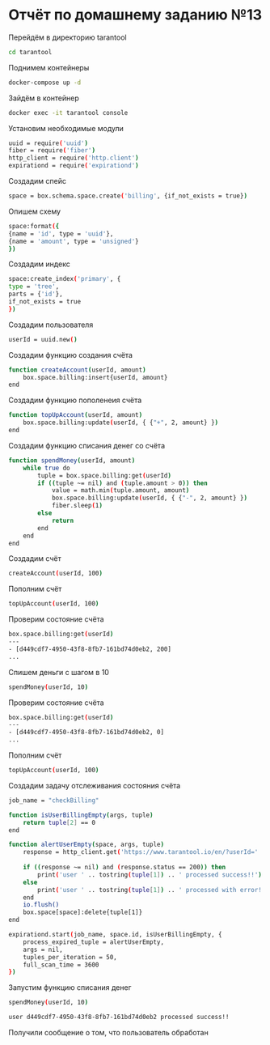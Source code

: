 # Отчёт по домашнему заданию №13

Перейдём в директорию tarantool
```bash
cd tarantool
```

Поднимем контейнеры
```bash
docker-compose up -d
```

Зайдём в контейнер
```bash
docker exec -it tarantool console
```

Установим необходимые модули
```bash
uuid = require('uuid')
fiber = require('fiber')
http_client = require('http.client')
expirationd = require('expirationd')
```

Создадим спейс
```bash
space = box.schema.space.create('billing', {if_not_exists = true})
```

Опишем схему
```bash
space:format({
{name = 'id', type = 'uuid'},
{name = 'amount', type = 'unsigned'}
})
```

Создадим индекс
```bash
space:create_index('primary', {
type = 'tree',
parts = {'id'},
if_not_exists = true
})
```

Создадим пользователя
```bash
userId = uuid.new()
```

Создадим функцию создания счёта
```bash
function createAccount(userId, amount)
    box.space.billing:insert{userId, amount}
end
```

Создадим функцию пополенеия счёта
```bash
function topUpAccount(userId, amount)
    box.space.billing:update(userId, { {"+", 2, amount} })
end
```

Создадим функцию списания денег со счёта
```bash
function spendMoney(userId, amount)
    while true do
        tuple = box.space.billing:get(userId)
        if ((tuple ~= nil) and (tuple.amount > 0)) then
            value = math.min(tuple.amount, amount)
            box.space.billing:update(userId, { {"-", 2, amount} })
            fiber.sleep(1)
        else
            return
        end
    end
end
```

Создадим счёт
```bash
createAccount(userId, 100)
```

Пополним счёт
```bash
topUpAccount(userId, 100)
```

Проверим состояние счёта
```bash
box.space.billing:get(userId)
---
- [d449cdf7-4950-43f8-8fb7-161bd74d0eb2, 200]
...
```

Спишем деньги с шагом в 10
```bash
spendMoney(userId, 10)
```

Проверим состояние счёта
```bash
box.space.billing:get(userId)
---
- [d449cdf7-4950-43f8-8fb7-161bd74d0eb2, 0]
...
```

Пополним счёт
```bash
topUpAccount(userId, 100)
```

Создадим задачу отслеживания состояния счёта
```bash
job_name = "checkBilling"

function isUserBillingEmpty(args, tuple)
    return tuple[2] == 0
end

function alertUserEmpty(space, args, tuple) 
    response = http_client.get('https://www.tarantool.io/en/?userId=' .. tostring(tuple[1]))
    
    if ((response ~= nil) and (response.status == 200)) then
        print('user ' .. tostring(tuple[1]) .. ' processed success!!')
    else
        print('user ' .. tostring(tuple[1]) .. ' processed with error!!')
    end 
    io.flush()
    box.space[space]:delete{tuple[1]}
end

expirationd.start(job_name, space.id, isUserBillingEmpty, {
    process_expired_tuple = alertUserEmpty,
    args = nil,
    tuples_per_iteration = 50,
    full_scan_time = 3600
})
```

Запустим функцию списания денег
```bash
spendMoney(userId, 10)

user d449cdf7-4950-43f8-8fb7-161bd74d0eb2 processed success!!
```
Получили сообщение о том, что пользователь обработан